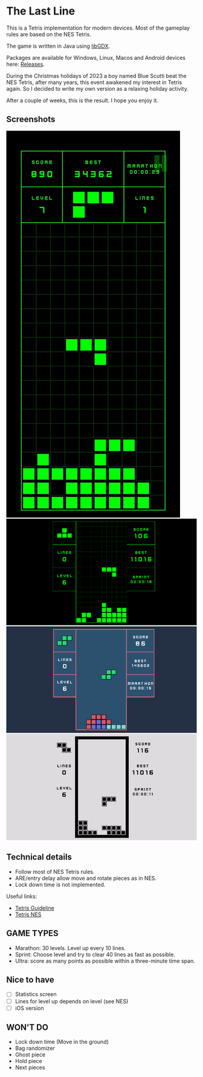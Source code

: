 # The Last Line

This is a Tetris implementation for modern devices. Most of the gameplay rules are based on the NES Tetris.

The game is written in Java using [libGDX](https://libgdx.badlogicgames.com/).

Packages are available for Windows, Linux, Macos and Android devices here: [Releases](https://github.com/bladecoder/thelastline/releases).

During the Christmas holidays of 2023 a boy named Blue Scutti beat the NES Tetris, after many years, this event awakened my interest in Tetris again. So I decided to write my own version as a relaxing holiday activity.

After a couple of weeks, this is the result. I hope you enjoy it.

## Screenshots

![Android screenshot](screenshots/screenshot1.jpg)
![Desktop screenshot](screenshots/screenshot2.png)
![Sunset theme](screenshots/screenshot3.png)
![Mono theme](screenshots/screenshot4.png)

## Technical details

- Follow most of NES Tetris rules.
- ARE/entry delay allow move and rotate pieces as in NES.
- Lock down time is not implemented.

Useful links:

- [Tetris Guideline](https://tetris.wiki/Tetris_Guideline)
- [Tetris NES](https://tetris.fandom.com/wiki/Tetris_(NES,_Nintendo))

## GAME TYPES

- Marathon: 30 levels. Level up every 10 lines.
- Sprint: Choose level and try to clear 40 lines as fast as possible.
- Ultra: score as many points as possible within a three-minute time span.

## Nice to have

- [ ] Statistics screen
- [ ] Lines for level up depends on level (see NES)
- [ ] iOS version

## WON'T DO

- Lock down time (Move in the ground)
- Bag randomizer
- Ghost piece
- Hold piece
- Next pieces
